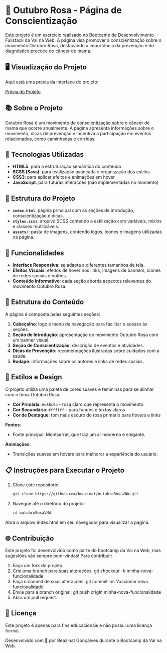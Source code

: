 # 🎀 Outubro Rosa - Página de Conscientização

Este projeto é um exercício realizado no Bootcamp de Desenvolvimento Fullstack da Vai na Web. A página visa promover a conscientização sobre o movimento Outubro Rosa, destacando a importância da prevenção e do diagnóstico precoce do câncer de mama. 

## 🖥️ Visualização do Projeto

Aqui está uma prévia da interface do projeto:

[Prévia do Projeto](./assets/preview.png)

## 📚 Sobre o Projeto

Outubro Rosa é um movimento de conscientização sobre o câncer de mama que ocorre anualmente. A página apresenta informações sobre o movimento, dicas de prevenção e incentiva a participação em eventos relacionados, como caminhadas e corridas.

## 🚀 Tecnologias Utilizadas

- **HTML5**: para a estruturação semântica do conteúdo
- **SCSS (Sass)**: para estilização avançada e organização dos estilos
- **CSS3**: para aplicar efeitos e animações em hover
- **JavaScript**: para futuras interações (não implementadas no momento)

## 🌸 Estrutura do Projeto

- **`index.html`**: página principal com as seções de introdução, conscientização e dicas.
- **`styles.scss`**: arquivo SCSS contendo a estilização com variáveis, mixins e classes reutilizáveis.
- **`assets/`**: pasta de imagens, contendo logos, ícones e imagens utilizadas na página.

## 📖 Funcionalidades

- **Interface Responsiva**: se adapta a diferentes tamanhos de tela.
- **Efeitos Visuais**: efeitos de hover nos links, imagens de banners, ícones de redes sociais e botões.
- **Conteúdo Informativo**: cada seção aborda aspectos relevantes do movimento Outubro Rosa.

## 📝 Estrutura do Conteúdo

A página é composta pelas seguintes seções:

1. **Cabeçalho**: logo e menu de navegação para facilitar o acesso às seções.
2. **Seção de Introdução**: apresentação do movimento Outubro Rosa com um banner visual.
3. **Seção de Conscientização**: descrição de eventos e atividades.
4. **Dicas de Prevenção**: recomendações ilustradas sobre cuidados com a saúde.
5. **Rodapé**: informações sobre os autores e links de redes sociais.

## 🎨 Estilos e Design

O projeto utiliza uma paleta de cores suaves e femininas para se alinhar com o tema Outubro Rosa:
- **Cor Primária**: `#e88c9e` - rosa claro que representa o movimento
- **Cor Secundária**: `#ffffff` - para fundos e textos claros
- **Cor de Destaque**: tom mais escuro do rosa primário para hovers e links

**Fontes**:
- Fonte principal: Montserrat, que traz um ar moderno e elegante.

**Animações**:
- Transições suaves em hovers para melhorar a experiência do usuário.

## 📋 Instruções para Executar o Projeto

1. Clone este repositório:

   ```bash
   git clone https://github.com/beazinat/outubroRosaVNW.git
   
2. Navegue até o diretório do projeto:
   ```bash
   cd outubroRosaVNW

Abra o arquivo index.html em seu navegador para visualizar a página.

## 🌐 Contribuição
Este projeto foi desenvolvido como parte do bootcamp da Vai na Web, mas sugestões são sempre bem-vindas! Para contribuir:

1. Faça um fork do projeto.
2. Crie uma branch para suas alterações: git checkout -b minha-nova-funcionalidade
3. Faça o commit de suas alterações: git commit -m 'Adicionar nova funcionalidade'
4. Envie para a branch original: git push origin minha-nova-funcionalidade
5. Abra um pull request.

## 📜 Licença
Este projeto é apenas para fins educacionais e não possui uma licença formal.

Desenvolvido com 💖 por Beazinat Gonçalves durante o Bootcamp da Vai na Web.
